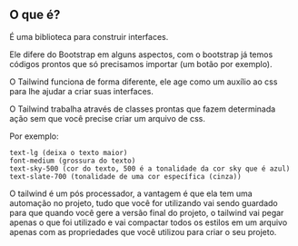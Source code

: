 ## O que é?

É uma biblioteca para construir interfaces.

Ele difere do Bootstrap em alguns aspectos, com o bootstrap já temos códigos prontos que só precisamos importar (um botão por exemplo).

O Tailwind funciona de forma diferente, ele age como um auxílio ao css para lhe ajudar a criar suas interfaces.

O Tailwind trabalha através de classes prontas que fazem determinada ação sem que você precise criar um arquivo de css.

Por exemplo:

```
text-lg (deixa o texto maior)
font-medium (grossura do texto)
text-sky-500 (cor do texto, 500 é a tonalidade da cor sky que é azul)
text-slate-700 (tonalidade de uma cor específica (cinza))
```

O tailwind é um pós processador, a vantagem é que ela tem uma automação no projeto, tudo que você for utilizando vai sendo guardado para que quando você gere a versão final do projeto, o tailwind vai pegar apenas o que foi utilizado e vai compactar todos os estilos em um arquivo apenas com as propriedades que você utilizou para criar o seu projeto.
